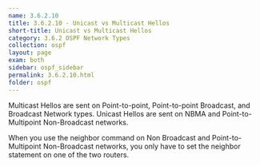 ```yaml
---
name: 3.6.2.10
title: 3.6.2.10 - Unicast vs Multicast Hellos
short-title: Unicast vs Multicast Hellos
category: 3.6.2 OSPF Network Types
collection: ospf
layout: page
exam: both
sidebar: ospf_sidebar
permalink: 3.6.2.10.html
folder: ospf
---
```

Multicast Hellos are sent on Point-to-point, Point-to-point Broadcast, and Broadcast Network types. Unicast Hellos are sent on NBMA and Point-to-Multipoint Non-Broadcast networks.

When you use the neighbor command on Non Broadcast and Point-to-Multipoint Non-Broadcast networks, you only have to set the neighbor statement on one of the two routers.

